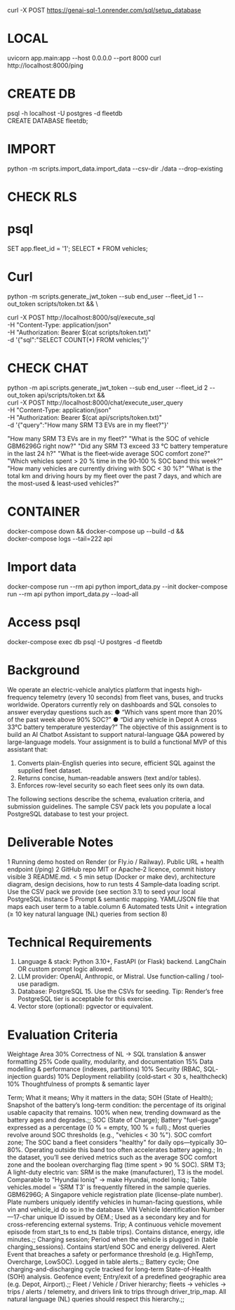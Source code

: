 
curl -X POST https://genai-sql-1.onrender.com/sql/setup_database






# LOCAL
uvicorn app.main:app --host 0.0.0.0 --port 8000
curl http://localhost:8000/ping

# CREATE DB
psql -h localhost -U postgres -d fleetdb  
CREATE DATABASE fleetdb;

# IMPORT
python -m scripts.import_data.import_data --csv-dir ./data --drop-existing


# CHECK RLS
# psql
SET app.fleet_id = '1'; SELECT * FROM vehicles;
# Curl
python -m scripts.generate_jwt_token --sub end_user --fleet_id 1 --out_token scripts/token.txt && \

curl -X POST http://localhost:8000/sql/execute_sql \
  -H "Content-Type: application/json" \
  -H "Authorization: Bearer $(cat scripts/token.txt)" \
  -d '{"sql":"SELECT COUNT(*) FROM vehicles;"}'



# CHECK CHAT
python -m api.scripts.generate_jwt_token --sub end_user --fleet_id 2 --out_token api/scripts/token.txt && \
curl -X POST http://localhost:8000/chat/execute_user_query \
  -H "Content-Type: application/json" \
  -H "Authorization: Bearer $(cat api/scripts/token.txt)" \
  -d '{"query":"How many SRM T3 EVs are in my fleet?"}'



"How many SRM T3 EVs are in my fleet?"
"What is the SOC of vehicle GBM6296G right now?"
"Did any SRM T3 exceed 33 °C battery temperature in the last 24 h?"
"What is the fleet‐wide average SOC comfort zone?"
"Which vehicles spent > 20 % time in the 90‐100 % SOC band this week?"
"How many vehicles are currently driving with SOC < 30 %?"
"What is the total km and driving hours by my fleet over the past 7 days, and which
are the most-used & least-used vehicles?"




# CONTAINER
docker-compose down && docker-compose up --build -d && \
docker-compose logs --tail=222 api

# Import data
docker-compose run --rm api python import_data.py --init
docker-compose run --rm api python import_data.py --load-all


# Access psql
docker-compose exec db psql -U postgres -d fleetdb
















# Background
We operate an electric-vehicle analytics platform that ingests high-frequency telemetry
(every 10 seconds) from fleet vans, buses, and trucks worldwide. Operators currently
rely on dashboards and SQL consoles to answer everyday questions such as:
● “Which vans spent more than 20% of the past week above 90% SOC?”
● “Did any vehicle in Depot A cross 33°C battery temperature yesterday?”
The objective of this assignment is to build an AI Chatbot Assistant to support
natural-language Q&A powered by large-language models. Your assignment is to build
a functional MVP of this assistant that:
1. Converts plain-English queries into secure, efficient SQL against the supplied
fleet dataset.
2. Returns concise, human-readable answers (text and/or tables).
3. Enforces row-level security so each fleet sees only its own data.

The following sections describe the schema, evaluation criteria, and submission
guidelines. The sample CSV pack lets you populate a local PostgreSQL database to
test your project.

# Deliverable Notes
1 Running demo hosted on Render (or Fly.io / Railway). Public URL + health endpoint (/ping)
2 GitHub repo MIT or Apache‐2 licence, commit history visible
3 README.md. < 5 min setup (Docker or make dev), architecture diagram, design decisions, how to run tests
4 Sample‐data loading script. Use the CSV pack we provide (see section 3.1) to seed your local PostgreSQL instance
5 Prompt & semantic mapping. YAML/JSON file that maps each user term to a table.column
6 Automated tests Unit + integration (≥ 10 key natural language (NL) queries from section 8)

# Technical Requirements
1. Language & stack: Python 3.10+, FastAPI (or Flask) backend. LangChain OR custom prompt logic allowed.
2. LLM provider: OpenAI, Anthropic, or Mistral. Use function‐calling / tool‐use
paradigm.
3. Database: PostgreSQL 15. Use the CSVs for seeding. Tip: Render’s free PostgreSQL tier is acceptable for this exercise.
4. Vector store (optional): pgvector or equivalent.

# Evaluation Criteria
Weightage Area
30% Correctness of NL → SQL translation & answer formatting
25% Code quality, modularity, and documentation
15% Data modelling & performance (indexes, partitions)
10% Security (RBAC, SQL‐injection guards)
10% Deployment reliability (cold‐start < 30 s, healthcheck)
10% Thoughtfulness of prompts & semantic layer


Term; What it means; Why it matters in the data; 
SOH (State of Health); Snapshot of the battery’s long-term condition: the percentage of its original usable capacity that remains. 100% when new, trending downward as the battery ages and degrades.;; 
SOC (State of Charge); Battery "fuel-gauge" expressed as a percentage (0 % = empty, 100 % = full).; Most queries revolve around SOC thresholds (e.g., "vehicles < 30 %").
SOC comfort zone; The SOC band a fleet considers "healthy" for daily ops—typically 30–80%. Operating outside this band too often accelerates battery ageing.; In the dataset, you’ll see derived metrics such as the average SOC comfort zone and the boolean overcharging flag (time spent > 90 % SOC).
SRM T3; A light-duty electric van: SRM is the make (manufacturer), T3 is the model. Comparable to "Hyundai Ioniq" → make Hyundai, model Ioniq.; Table vehicles.model = 'SRM T3' is frequently filtered in the sample queries.
GBM6296G; A Singapore vehicle registration plate (license-plate number). Plate numbers uniquely identify vehicles in human-facing questions, while vin and vehicle_id do so in the database. VIN Vehicle Identification Number—17-char unique ID issued by OEM.; Used as a secondary key and for cross-referencing external systems.
Trip; A continuous vehicle movement episode from start_ts to end_ts (table trips). Contains distance, energy, idle minutes.;;
Charging session; Period when the vehicle is plugged in (table charging_sessions). Contains start/end SOC and energy delivered. Alert Event that breaches a safety or performance threshold (e.g. HighTemp, Overcharge, LowSOC). Logged in table alerts.;;
Battery cycle; One charging-and-discharging cycle tracked for long-term State-of-Health (SOH) analysis.
Geofence event; Entry/exit of a predefined geographic area (e.g. Depot, Airport).;;
Fleet / Vehicle / Driver hierarchy; fleets → vehicles → trips / alerts / telemetry, and drivers link to trips through driver_trip_map. All natural language (NL) queries should respect this hierarchy.;;